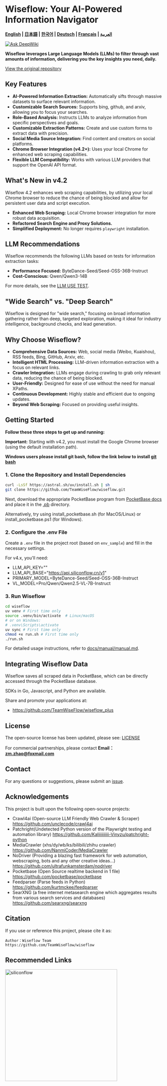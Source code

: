 # Wiseflow: Your AI-Powered Information Navigator

**[English](README_EN.md) | [日本語](README_JP.md) | [한국어](README_KR.md) | [Deutsch](README_DE.md) | [Français](README_FR.md) | [العربية](README_AR.md)**

[![Ask DeepWiki](https://deepwiki.com/badge.svg)](https://deepwiki.com/TeamWiseFlow/wiseflow)

**Wiseflow leverages Large Language Models (LLMs) to filter through vast amounts of information, delivering you the key insights you need, daily.**

[View the original repository](https://github.com/TeamWiseFlow/wiseflow)

## Key Features

*   **AI-Powered Information Extraction:**  Automatically sifts through massive datasets to surface relevant information.
*   **Customizable Search Sources:** Supports bing, github, and arxiv, allowing you to focus your searches.
*   **Role-Based Analysis:** Instructs LLMs to analyze information from specific perspectives and goals.
*   **Customizable Extraction Patterns:** Create and use custom forms to extract data with precision.
*   **Social Media Source Integration:** Find content and creators on social platforms.
*   **Chrome Browser Integration (v4.2+):** Uses your local Chrome for enhanced web scraping capabilities.
*   **Flexible LLM Compatibility:** Works with various LLM providers that support the OpenAI API format.

## What's New in v4.2

Wiseflow 4.2 enhances web scraping capabilities, by utilizing your local Chrome browser to reduce the chance of being blocked and allow for persistent user data and script execution.

*   **Enhanced Web Scraping:** Local Chrome browser integration for more robust data acquisition.
*   **Refactored Search Engine and Proxy Solutions.**
*   **Simplified Deployment:** No longer requires `playwright` installation.

## LLM Recommendations

Wiseflow recommends the following LLMs based on tests for information extraction tasks:

*   **Performance Focused:** ByteDance-Seed/Seed-OSS-36B-Instruct
*   **Cost-Conscious:** Qwen/Qwen3-14B

For more details, see the [LLM USE TEST](./test/reports/README.md).

## "Wide Search" vs. "Deep Search"

Wiseflow is designed for "wide search," focusing on broad information gathering rather than deep, targeted exploration, making it ideal for industry intelligence, background checks, and lead generation.

## Why Choose Wiseflow?

*   **Comprehensive Data Sources:** Web, social media (Weibo, Kuaishou), RSS feeds, Bing, GitHub, Arxiv, etc.
*   **Intelligent HTML Processing:** LLM-driven information extraction with a focus on relevant links.
*   **Crawler Integration:** LLMs engage during crawling to grab only relevant data, reducing the chance of being blocked.
*   **User-Friendly:** Designed for ease of use without the need for manual XPaths.
*   **Continuous Development:** Highly stable and efficient due to ongoing updates.
*   **Beyond Web Scraping:** Focused on providing useful insights.

## Getting Started

**Follow these three steps to get up and running:**

**Important:**  Starting with v4.2, you must install the Google Chrome browser (using the default installation path).

**Windows users please install git bash, follow the link below to install [git bash](https://git-scm.com/downloads/win)**

### 1. Clone the Repository and Install Dependencies

```bash
curl -LsSf https://astral.sh/uv/install.sh | sh
git clone https://github.com/TeamWiseFlow/wiseflow.git
```

Next, download the appropriate PocketBase program from [PocketBase docs](https://pocketbase.io/docs/) and place it in the [.pb](./pb/) directory.

Alternatively, try using install_pocketbase.sh (for MacOS/Linux) or install_pocketbase.ps1 (for Windows).

### 2. Configure the .env File

Create a `.env` file in the project root (based on `env_sample`) and fill in the necessary settings.

For v4.x, you'll need:

*   LLM_API_KEY=""
*   LLM_API_BASE="https://api.siliconflow.cn/v1"
*   PRIMARY_MODEL=ByteDance-Seed/Seed-OSS-36B-Instruct
*   VL_MODEL=Pro/Qwen/Qwen2.5-VL-7B-Instruct

### 3. Run Wiseflow

```bash
cd wiseflow
uv venv # First time only
source .venv/bin/activate  # Linux/macOS
# or on Windows:
# .venv\Scripts\activate
uv sync # First time only
chmod +x run.sh # First time only
./run.sh
```

For detailed usage instructions, refer to [docs/manual/manual.md](./docs/manual/manual.md).

## Integrating Wiseflow Data

Wiseflow saves all scraped data in PocketBase, which can be directly accessed through the PocketBase database.

SDKs in Go, Javascript, and Python are available.

Share and promote your applications at:
* https://github.com/TeamWiseFlow/wiseflow_plus

## License

The open-source license has been updated, please see: [LICENSE](LICENSE)

For commercial partnerships, please contact **Email：zm.zhao@foxmail.com**

## Contact

For any questions or suggestions, please submit an [issue](https://github.com/TeamWiseFlow/wiseflow/issues).

## Acknowledgements

This project is built upon the following open-source projects:

*   Crawl4ai (Open-source LLM Friendly Web Crawler & Scraper) https://github.com/unclecode/crawl4ai
*   Patchright(Undetected Python version of the Playwright testing and automation library) https://github.com/Kaliiiiiiiiii-Vinyzu/patchright-python
*   MediaCrawler (xhs/dy/wb/ks/bilibili/zhihu crawler) https://github.com/NanmiCoder/MediaCrawler
*   NoDriver (Providing a blazing fast framework for web automation, webscraping, bots and any other creative ideas...) https://github.com/ultrafunkamsterdam/nodriver
*   Pocketbase (Open Source realtime backend in 1 file) https://github.com/pocketbase/pocketbase
*   Feedparser (Parse feeds in Python) https://github.com/kurtmckee/feedparser
*   SearXNG (a free internet metasearch engine which aggregates results from various search services and databases) https://github.com/searxng/searxng

## Citation

If you use or reference this project, please cite it as:

```
Author：Wiseflow Team
https://github.com/TeamWiseFlow/wiseflow
```

## Recommended Links

[<img src="docs/logos/SiliconFlow.png" alt="siliconflow" width="360">](https://siliconflow.com/)
